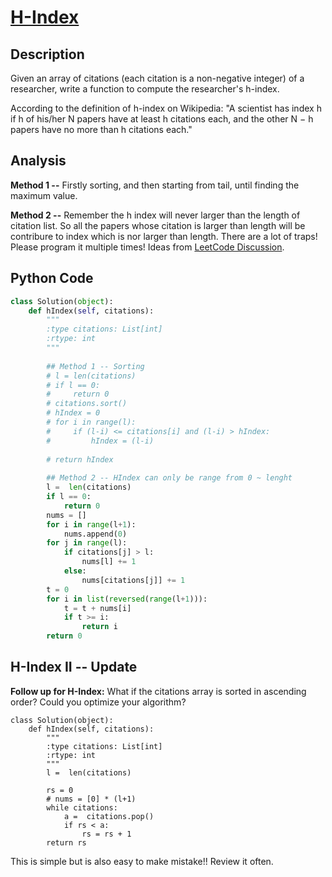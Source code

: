 # [H-Index](https://leetcode.com/problems/h-index/)

## Description
Given an array of citations (each citation is a non-negative integer) of a researcher, write a function to compute the researcher's h-index.  

According to the definition of h-index on Wikipedia: "A scientist has index h if h of his/her N papers have at least h citations each, and the other N − h papers have no more than h citations each."

## Analysis
**Method 1 --** Firstly sorting, and then starting from tail, until finding the maximum value.

**Method 2 --** Remember the h index will never larger than the length of citation list. So all the papers whose citation is larger than length will be contribure to index which is nor larger than length. There are a lot of traps! Please program it multiple times! Ideas from [LeetCode Discussion](https://leetcode.com/discuss/55952/my-o-n-time-solution-use-java).

## Python Code
~~~python
class Solution(object):
    def hIndex(self, citations):
        """
        :type citations: List[int]
        :rtype: int
        """
        
        ## Method 1 -- Sorting
        # l = len(citations)
        # if l == 0:
        #     return 0
        # citations.sort()
        # hIndex = 0
        # for i in range(l):
        #     if (l-i) <= citations[i] and (l-i) > hIndex:
        #         hIndex = (l-i)
        
        # return hIndex
        
        ## Method 2 -- HIndex can only be range from 0 ~ lenght
        l =  len(citations)
        if l == 0:
            return 0
        nums = []
        for i in range(l+1):
            nums.append(0) 
        for j in range(l):
            if citations[j] > l:
                nums[l] += 1
            else:
                nums[citations[j]] += 1
        t = 0
        for i in list(reversed(range(l+1))):
            t = t + nums[i]
            if t >= i:
                return i
        return 0
~~~


## H-Index II -- Update
**Follow up for H-Index:** What if the citations array is sorted in ascending order? Could you optimize your algorithm?

~~~
class Solution(object):
    def hIndex(self, citations):
        """
        :type citations: List[int]
        :rtype: int
        """
        l =  len(citations)
        
        rs = 0
        # nums = [0] * (l+1)
        while citations:
            a =  citations.pop()
            if rs < a:
                rs = rs + 1
        return rs
~~~

This is simple but is also easy to make mistake!! Review it often.



        